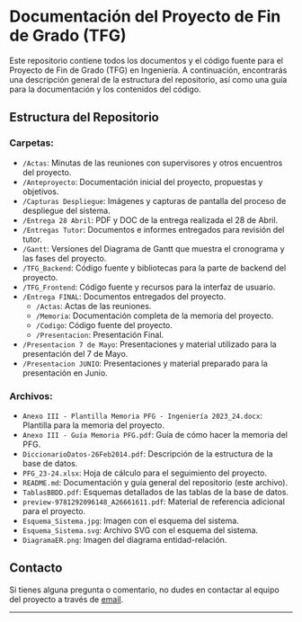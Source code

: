 # Documentación del Proyecto de Fin de Grado (TFG)

Este repositorio contiene todos los documentos y el código fuente para el Proyecto de Fin de Grado (TFG) en Ingeniería. A continuación, encontrarás una descripción general de la estructura del repositorio, así como una guía para la documentación y los contenidos del código.

## Estructura del Repositorio

### Carpetas:

- `/Actas`: Minutas de las reuniones con supervisores y otros encuentros del proyecto.
- `/Anteproyecto`: Documentación inicial del proyecto, propuestas y objetivos.
- `/Capturas Despliegue`: Imágenes y capturas de pantalla del proceso de despliegue del sistema.
- `/Entrega 28 Abril`: PDF y DOC de la entrega realizada el 28 de Abril.
- `/Entregas Tutor`: Documentos e informes entregados para revisión del tutor.
- `/Gantt`: Versiones del Diagrama de Gantt que muestra el cronograma y las fases del proyecto.
- `/TFG_Backend`: Código fuente y bibliotecas para la parte de backend del proyecto.
- `/TFG_Frontend`: Código fuente y recursos para la interfaz de usuario.
- `/Entrega FINAL`: Documentos entregados del proyecto. 
    - `/Actas`: Actas de las reuniones.
    - `/Memoria`: Documentación completa de la memoria del proyecto.
    - `/Codigo`: Código fuente del proyecto.
    - `/Presentacion`: Presentación Final.
- `/Presentacion 7 de Mayo`: Presentaciones y material utilizado para la presentación del 7 de Mayo.
- `/Presentacion JUNIO`: Presentaciones y material preparado para la presentación en Junio.

### Archivos:

- `Anexo III - Plantilla Memoria PFG - Ingeniería 2023_24.docx`: Plantilla para la memoria del proyecto.
- `Anexo III - Guía Memoria PFG.pdf`: Guía de cómo hacer la memoria del PFG.
- `DiccionarioDatos-26Feb2014.pdf`: Descripción de la estructura de la base de datos.
- `PFG_23-24.xlsx`: Hoja de cálculo para el seguimiento del proyecto.
- `README.md`: Documentación y guía general del repositorio (este archivo).
- `TablasBBDD.pdf`: Esquemas detallados de las tablas de la base de datos.
- `preview-9781292096148_A26661611.pdf`: Material de referencia adicional para el proyecto.
- `Esquema_Sistema.jpg`: Imagen con el esquema del sistema.
- `Esquema_Sistema.svg`: Archivo SVG con el esquema del sistema.
- `DiagramaER.png`: Imagen del diagrama entidad-relación.

## Contacto

Si tienes alguna pregunta o comentario, no dudes en contactar al equipo del proyecto a través de [email](mailto:diego.vinalslage@ejemplo.com).

---
